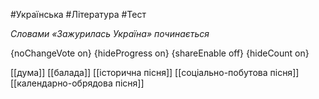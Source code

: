#Українська #Література #Тест

*Словами «Зажурилась Україна» починається*

{noChangeVote on}
{hideProgress on}
{shareEnable off}
{hideCount on}

[[дума]]
[[балада]]
[[історична пісня]]
[[соціально-побутова пісня]]
[[календарно-обрядова пісня]]
